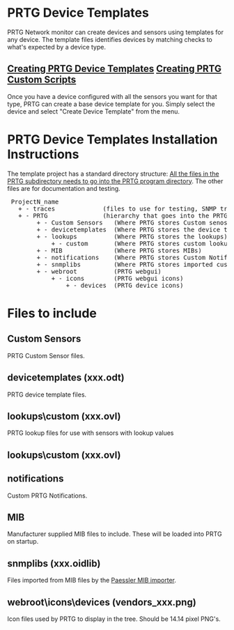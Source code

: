 PRTG Device Templates
======================

PRTG Network monitor can create devices and sensors using templates for any device.
The template files identifies devices by matching checks to what's expected by a device type.


[Creating PRTG Device Templates](https://www.paessler.com/manuals/prtg/create_device_template)
[Creating PRTG Custom Scripts](https://kb.paessler.com/en/topic/71356-guide-for-powershell-based-custom-sensors)
--------------------------------
Once you have a device configured with all the sensors you want for that type, 
PRTG can create a base device template for you. Simply select the device and select "Create Device Template" from the menu.

PRTG Device Templates
Installation Instructions
=========================

The template project has a standard directory structure:
[All the files in the PRTG subdirectory needs to go into the PRTG program directory](https://kb.paessler.com/en/topic/463-how-and-where-does-prtg-store-its-data).
The other files are for documentation and testing.
<pre>
 ProjectN_name
   + - traces		      (files to use for testing, SNMP traces etc.)
   + - PRTG               (hierarchy that goes into the PRTG directory)
        + - Custom Sensors	 (Where PRTG stores Custom senosrs)
        + - devicetemplates  (Where PRTG stores the device templates)
        + - lookups          (Where PRTG stores the lookups)
            + - custom       (Where PRTG stores custom lookups)
        + - MIB              (Where PRTG stores MIBs)
        + - notifications	 (Where PRTG stores Custom Notifications)
        + - snmplibs         (Where PRTG stores imported custom OID Libraries)
        + - webroot          (PRTG webgui)
            + - icons        (PRTG webgui icons)
                + - devices  (PRTG device icons)
</pre>

Files to include
================

Custom Sensors
-------------------------
PRTG Custom Sensor  files.

devicetemplates (xxx.odt) 
-------------------------
PRTG device template files.

lookups\custom (xxx.ovl) 
-------------------------
PRTG lookup files for use with sensors with lookup values

lookups\custom (xxx.ovl) 
-------------------------

notifications
-------------------------
Custom PRTG Notifications.

MIB
---
Manufacturer supplied MIB files to include. These will be loaded into PRTG on startup.

snmplibs (xxx.oidlib)
---------------------
Files imported from MIB files by the [Paessler MIB importer](https://www.paessler.com/tools/mibimporter).

webroot\icons\devices (vendors_xxx.png)
---------------------
Icon files used by PRTG to display in the tree. Should be 14.14 pixel PNG's.



